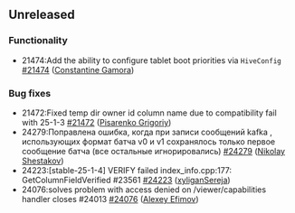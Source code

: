 ## Unreleased

### Functionality

* 21474:Add the ability to configure tablet boot priorities via `HiveConfig` [#21474](https://github.com/ydb-platform/ydb/pull/21474) ([Constantine Gamora](https://github.com/ya-ksgamora))

### Bug fixes

* 21472:Fixed temp dir owner id column name due to compatibility fail with 25-1-3 [#21472](https://github.com/ydb-platform/ydb/pull/21472) ([Pisarenko Grigoriy](https://github.com/GrigoriyPA))
* 24279:Поправлена ошибка, когда при записи сообщений kafka , использующих формат батча v0 и v1 сохранялось только первое сообщение батча (все остальные игнорировались) [#24279](https://github.com/ydb-platform/ydb/pull/24279) ([Nikolay Shestakov](https://github.com/nshestakov))
* 24223:[stable-25-1-4] VERIFY failed index_info.cpp:177: GetColumnFieldVerified #23561 [#24223](https://github.com/ydb-platform/ydb/pull/24223) ([xyliganSereja](https://github.com/xyliganSereja))
* 24076:solves problem with access denied on /viewer/capabilities handler
closes #24013 [#24076](https://github.com/ydb-platform/ydb/pull/24076) ([Alexey Efimov](https://github.com/adameat))

